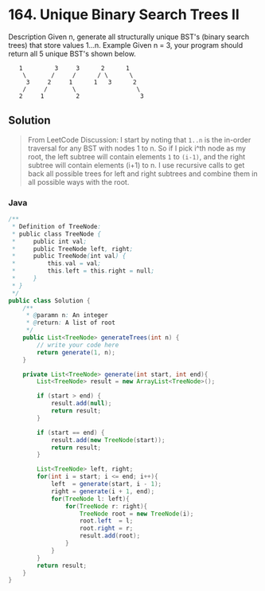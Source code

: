 # 164. Unique Binary Search Trees II

Description
Given n, generate all structurally unique BST's (binary search trees) that store values 1...n.
Example
Given n = 3, your program should return all 5 unique BST's shown below.

```
   1         3     3      2      1
    \       /     /      / \      \
     3     2     1      1   3      2
    /     /       \                 \
   2     1         2                 3
```

## Solution

> From LeetCode Discussion: I start by noting that `1..n` is the in-order traversal for any BST with nodes 1 to n. So if I pick i^th node as my root, the left subtree will contain elements `1` to `(i-1)`, and the right subtree will contain elements (i+1) to n. I use recursive calls to get back all possible trees for left and right subtrees and combine them in all possible ways with the root.


### Java


```java
/**
 * Definition of TreeNode:
 * public class TreeNode {
 *     public int val;
 *     public TreeNode left, right;
 *     public TreeNode(int val) {
 *         this.val = val;
 *         this.left = this.right = null;
 *     }
 * }
 */
public class Solution {
    /**
     * @paramn n: An integer
     * @return: A list of root
     */
    public List<TreeNode> generateTrees(int n) {
        // write your code here
        return generate(1, n);
    }

    private List<TreeNode> generate(int start, int end){
        List<TreeNode> result = new ArrayList<TreeNode>();   

        if (start > end) {
            result.add(null);
            return result;
        }

        if (start == end) {
            result.add(new TreeNode(start));
            return result;
        }

        List<TreeNode> left, right;
        for(int i = start; i <= end; i++){
            left  = generate(start, i - 1);
            right = generate(i + 1, end);
            for(TreeNode l: left){
                for(TreeNode r: right){
                    TreeNode root = new TreeNode(i);  
                    root.left  = l;
                    root.right = r;
                    result.add(root);
                }
            }
        }
        return result;
    }
}
```
